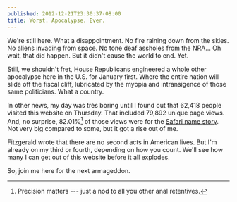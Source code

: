```yaml
---
published: 2012-12-21T23:30:37-08:00
title: Worst. Apocalypse. Ever.
---
```

We're still here. What a disappointment. No fire raining down from the skies. No aliens invading from space. No tone deaf assholes from the NRA... Oh wait, that did happen. But it didn't cause the world to end. Yet.

Still, we shouldn't fret, House Republicans engineered a whole other apocalypse here in the U.S. for January first. Where the entire nation will slide off the fiscal cliff, lubricated by the myopia and intransigence of those same politicians. What a country.

In other news, my day was très boring until I found out that 62,418 people visited this website on Thursday. That included 79,892 unique page views. And, no surprise, 82.01%[^1] of those views were for the [Safari name story](/2012/12/19/when-i-first-heard-the-name-safari/). Not very big compared to some, but it got a rise out of me.

Fitzgerald wrote that there are no second acts in American lives. But I'm already on my third or fourth, depending on how you count. We'll see how many I can get out of this website before it all explodes.

So, join me here for the next armageddon.

[^1]: Precision matters --- just a nod to all you other anal retentives.
